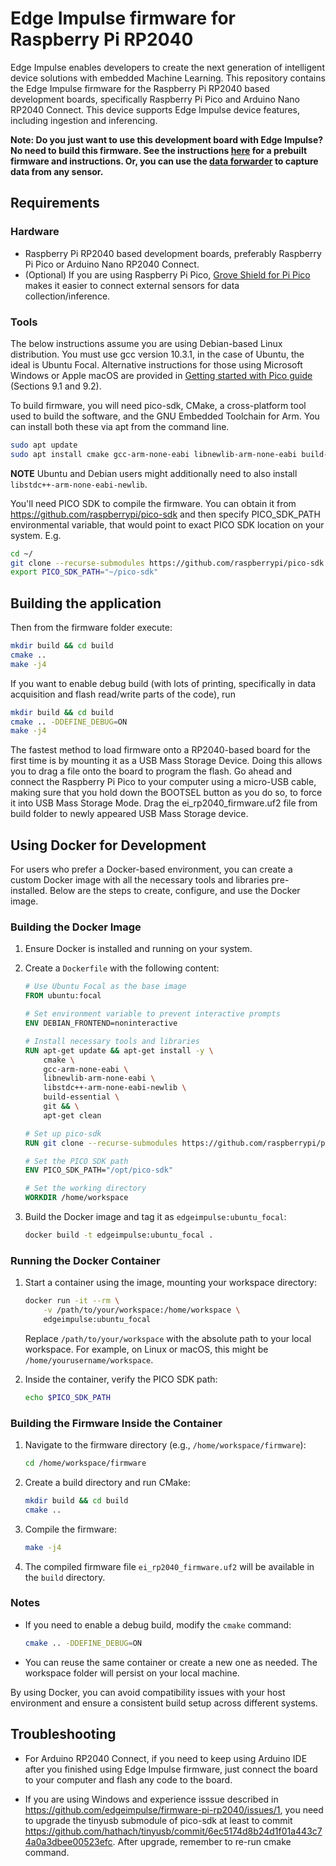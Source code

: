 # Edge Impulse firmware for Raspberry Pi RP2040

Edge Impulse enables developers to create the next generation of intelligent device solutions with embedded Machine Learning. This repository contains the Edge Impulse firmware for the Raspberry Pi RP2040 based development boards, specifically Raspberry Pi Pico and Arduino Nano RP2040 Connect. This device supports Edge Impulse device features, including ingestion and inferencing.

**Note: Do you just want to use this development board with Edge Impulse? No need to build this firmware. See the instructions [here](https://docs.edgeimpulse.com/docs/raspberry-pi-rp2040) for a prebuilt firmware and instructions. Or, you can use the [data forwarder](https://docs.edgeimpulse.com/docs/cli-data-forwarder) to capture data from any sensor.**


## Requirements
### Hardware

- Raspberry Pi RP2040 based development boards, preferably Raspberry Pi Pico or Arduino Nano RP2040 Connect.
- (Optional) If you are using Raspberry Pi Pico, [Grove Shield for Pi Pico](https://wiki.seeedstudio.com/Grove_Shield_for_Pi_Pico_V1.0/) makes it easier to connect external sensors for data collection/inference.

### Tools
The below instructions assume you are using Debian-based Linux distribution. You must use gcc version 10.3.1, in the case of Ubuntu, the ideal is Ubuntu Focal. Alternative  instructions for those using Microsoft Windows or Apple macOS are provided in [Getting started with Pico guide](https://datasheets.raspberrypi.com/pico/getting-started-with-pico.pdf) (Sections 9.1 and 9.2).

To build firmware, you will need pico-sdk, CMake, a
cross-platform tool used to build the software, and the GNU Embedded Toolchain for Arm. You can install both these via apt from the command line. 

```bash
sudo apt update
sudo apt install cmake gcc-arm-none-eabi libnewlib-arm-none-eabi build-essential 
```

**NOTE**
Ubuntu and Debian users might additionally need to also install ```libstdc++-arm-none-eabi-newlib```.

You'll need PICO SDK to compile the firmware. You can obtain it from https://github.com/raspberrypi/pico-sdk and then specify PICO_SDK_PATH environmental variable, that would point to exact PICO SDK location on your system.
E.g.

```bash
cd ~/
git clone --recurse-submodules https://github.com/raspberrypi/pico-sdk
export PICO_SDK_PATH="~/pico-sdk"
```

## Building the application
Then from the firmware folder execute:
```bash
mkdir build && cd build
cmake ..
make -j4
```

If you want to enable debug build (with lots of printing, specifically in data acquisition and flash read/write parts of the code), run 
```bash
mkdir build && cd build
cmake .. -DDEFINE_DEBUG=ON
make -j4
```

The  fastest  method  to  load  firmware  onto  a  RP2040-based  board  for  the  first  time  is  by  mounting  it  as  a  USB  Mass
Storage  Device.  Doing  this  allows  you  to  drag  a  file  onto  the  board  to  program  the  flash.  Go  ahead  and  connect  the
Raspberry  Pi  Pico  to  your  computer  using  a  micro-USB  cable,  making  sure  that  you  hold  down  the  BOOTSEL  button as you do so, to force it into USB Mass Storage Mode. Drag the ei_rp2040_firmware.uf2 file from build folder to newly appeared USB Mass Storage device.

## Using Docker for Development

For users who prefer a Docker-based environment, you can create a custom Docker image with all the necessary tools and libraries pre-installed. Below are the steps to create, configure, and use the Docker image.

### Building the Docker Image

1. Ensure Docker is installed and running on your system.
2. Create a `Dockerfile` with the following content:
    ```dockerfile
    # Use Ubuntu Focal as the base image
    FROM ubuntu:focal

    # Set environment variable to prevent interactive prompts
    ENV DEBIAN_FRONTEND=noninteractive

    # Install necessary tools and libraries
    RUN apt-get update && apt-get install -y \
        cmake \
        gcc-arm-none-eabi \
        libnewlib-arm-none-eabi \
        libstdc++-arm-none-eabi-newlib \
        build-essential \
        git && \
        apt-get clean

    # Set up pico-sdk
    RUN git clone --recurse-submodules https://github.com/raspberrypi/pico-sdk /opt/pico-sdk

    # Set the PICO SDK path
    ENV PICO_SDK_PATH="/opt/pico-sdk"

    # Set the working directory
    WORKDIR /home/workspace
    ```

3. Build the Docker image and tag it as `edgeimpulse:ubuntu_focal`:
    ```bash
    docker build -t edgeimpulse:ubuntu_focal .
    ```

### Running the Docker Container

1. Start a container using the image, mounting your workspace directory:
    ```bash
    docker run -it --rm \
        -v /path/to/your/workspace:/home/workspace \
        edgeimpulse:ubuntu_focal
    ```

    Replace `/path/to/your/workspace` with the absolute path to your local workspace. For example, on Linux or macOS, this might be `/home/yourusername/workspace`.

2. Inside the container, verify the PICO SDK path:
    ```bash
    echo $PICO_SDK_PATH
    ```

### Building the Firmware Inside the Container

1. Navigate to the firmware directory (e.g., `/home/workspace/firmware`):
    ```bash
    cd /home/workspace/firmware
    ```

2. Create a build directory and run CMake:
    ```bash
    mkdir build && cd build
    cmake ..
    ```

3. Compile the firmware:
    ```bash
    make -j4
    ```

4. The compiled firmware file `ei_rp2040_firmware.uf2` will be available in the `build` directory.

### Notes

- If you need to enable a debug build, modify the `cmake` command:
    ```bash
    cmake .. -DDEFINE_DEBUG=ON
    ```

- You can reuse the same container or create a new one as needed. The workspace folder will persist on your local machine.

By using Docker, you can avoid compatibility issues with your host environment and ensure a consistent build setup across different systems.

## Troubleshooting

- For Arduino RP2040 Connect, if you need to keep using Arduino IDE after you finished using Edge Impulse firmware, just connect the board to your computer and flash any code to the board. 

- If you are using Windows and experience isssue described in https://github.com/edgeimpulse/firmware-pi-rp2040/issues/1, you need to upgrade the tinyusb submodule of pico-sdk at least to commit https://github.com/hathach/tinyusb/commit/6ec5174d8b24d1f01a443c74a0a3dbee00523efc. After upgrade, remember to re-run cmake command.

